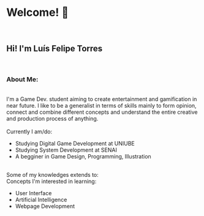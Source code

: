  <h1> Welcome! 👋 </h1>
 <br>
 <h2> Hi! I'm Luís Felipe Torres </h2>
 <br>
 <h3> About Me: </h3>
 <br> 
 I'm a Game Dev. student aiming to create entertainment and gamification in near future. I like to be a generalist in terms of skills mainly to form opinion, connect and combine different concepts and understand the entire creative and production process of anything.
 <br> 
 <br>
 Currently I am/do:
 <br>
 <ul>
  <li> Studying Digital Game Development at UNIUBE </li>
  <li> Studying System Development at SENAI </li>
  <li> A begginer in Game Design, Programming, Illustration </li>
 </ul>
 <br>
 Some of my knowledges extends to:
 <stuff>
 <br>
 Concepts I'm interested in learning:
 <ul>
  <li> User Interface </li>
  <li> Artificial Intelligence </li>
  <li> Webpage Development </li>
 </ul>
 
<!---
I’m looking to collaborate on 
 <br>How to reach me ...

Caue113/Caue113 is a ✨ special ✨ repository because its `README.md` (this file) appears on your GitHub profile.
You can click the Preview link to take a look at your changes.
--->
